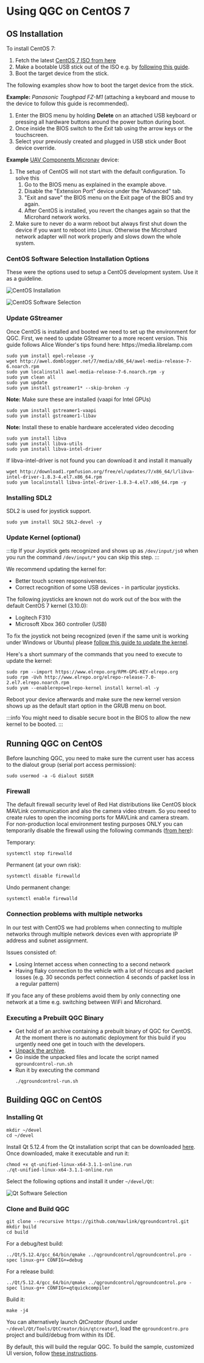 # Using QGC on CentOS 7

## OS Installation

To install CentOS 7:

1. Fetch the latest [CentOS 7 ISO from here](http://isoredirect.centos.org/centos/7/isos/x86_64/CentOS-7-x86_64-DVD-1810.iso)
2. Make a bootable USB stick out of the ISO e.g. by [following this guide](https://linuxize.com/post/how-to-create-a-bootable-centos-7-usb-stick/).
3. Boot the target device from the stick.

The following examples show how to boot the target device from the stick.

**Example:** _Panasonic Toughpad FZ-M1_ (attaching a keyboard and mouse to the device to follow this guide is recommended).

1. Enter the BIOS menu by holding **Delete** on an attached USB keyboard or pressing all hardware buttons around the power button during boot.
2. Once inside the BIOS switch to the _Exit_ tab using the arrow keys or the touchscreen.
3. Select your previously created and plugged in USB stick under Boot device override.

**Example** [UAV Components Micronav](https://www.uavcomp.com/command-control/micronav/) device:

1. The setup of CentOS will not start with the default configuration.
   To solve this
   1. Go to the BIOS menu as explained in the example above.
   2. Disable the "Extension Port" device under the "Advanced" tab.
   3. "Exit and save" the BIOS menu on the Exit page of the BIOS and try again.
   4. After CentOS is installed, you revert the changes again so that the Microhard network works.
2. Make sure to never do a warm reboot but always first shut down the device if you want to reboot into Linux.
   Otherwise the Microhard network adapter will not work properly and slows down the whole system.

### CentOS Software Selection Installation Options

These were the options used to setup a CentOS development system.
Use it as a guideline.

![CentOS Installation](../../../assets/dev_getting_started/centos/centos_installation.png)

![CentOS Software Selection](../../../assets/dev_getting_started/centos/centos_sw_selection.png)

### Update GStreamer

Once CentOS is installed and booted we need to set up the environment for QGC.
First, we need to update GStreamer to a more recent version.
This guide follows Alice Wonder's tips found here: https\://media.librelamp.com

```
sudo yum install epel-release -y
wget http://awel.domblogger.net/7/media/x86_64/awel-media-release-7-6.noarch.rpm
sudo yum localinstall awel-media-release-7-6.noarch.rpm -y
sudo yum clean all
sudo yum update
sudo yum install gstreamer1* --skip-broken -y
```

**Note:** Make sure these are installed (vaapi for Intel GPUs)

```
sudo yum install gstreamer1-vaapi
sudo yum install gstreamer1-libav
```

**Note:** Install these to enable hardware accelerated video decoding

```
sudo yum install libva
sudo yum install libva-utils
sudo yum install libva-intel-driver
```

If libva-intel-driver is not found you can download it and install it manually

```
wget http://download1.rpmfusion.org/free/el/updates/7/x86_64/l/libva-intel-driver-1.8.3-4.el7.x86_64.rpm
sudo yum localinstall libva-intel-driver-1.8.3-4.el7.x86_64.rpm -y
```

### Installing SDL2

SDL2 is used for joystick support.

```
sudo yum install SDL2 SDL2-devel -y
```

### Update Kernel (optional)

:::tip
If your Joystick gets recognized and shows up as `/dev/input/js0` when you run the command `/dev/input/*` you can skip this step.
:::

We recommend updating the kernel for:

- Better touch screen responsiveness.
- Correct recognition of some USB devices - in particular joysticks.

The following joysticks are known not do work out of the box with the default CentOS 7 kernel (3.10.0):

- Logitech F310
- Microsoft Xbox 360 controller (USB)

To fix the joystick not being recognized (even if the same unit is working under Windows or Ubuntu) please [follow this guide to update the kernel](https://www.howtoforge.com/tutorial/how-to-upgrade-kernel-in-centos-7-server/).

Here's a short summary of the commands that you need to execute to update the kernel:

```
sudo rpm --import https://www.elrepo.org/RPM-GPG-KEY-elrepo.org
sudo rpm -Uvh http://www.elrepo.org/elrepo-release-7.0-2.el7.elrepo.noarch.rpm
sudo yum --enablerepo=elrepo-kernel install kernel-ml -y
```

Reboot your device afterwards and make sure the new kernel version shows up as the default start option in the GRUB menu on boot.

:::info
You might need to disable secure boot in the BIOS to allow the new kernel to be booted.
:::

## Running QGC on CentOS

Before launching QGC, you need to make sure the current user has access to the dialout group (serial port access permission):

```
sudo usermod -a -G dialout $USER
```

### Firewall

The default firewall security level of Red Hat distributions like CentOS block MAVLink communication and also the camera video stream.
So you need to create rules to open the incoming ports for MAVLink and camera stream.
For non-production local environment testing purposes ONLY you can temporarily disable the firewall using the following commands ([from here](https://www.liquidweb.com/kb/how-to-stop-and-disable-firewalld-on-centos-7/)):

Temporary:

```
systemctl stop firewalld
```

Permanent (at your own risk):

```
systemctl disable firewalld
```

Undo permanent change:

```
systemctl enable firewalld
```

### Connection problems with multiple networks

In our test with CentOS we had problems when connecting to multiple networks through multiple network devices even with appropriate IP address and subnet assignment.

Issues consisted of:

- Losing Internet access when connecting to a second network
- Having flaky connection to the vehicle with a lot of hiccups and packet losses (e.g. 30 seconds perfect connection 4 seconds of packet loss in a regular pattern)

If you face any of these problems avoid them by only connecting one network at a time e.g. switching between WiFi and Microhard.

### Executing a Prebuilt QGC Binary

- Get hold of an archive containing a prebuilt binary of QGC for CentOS.
  At the moment there is no automatic deployment for this build if you urgently need one get in touch with the developers.
- [Unpack the archive](https://www.hostdime.com/kb/hd/command-line/how-to-tar-untar-and-zip-files).
- Go inside the unpacked files and locate the script named `qgroundcontrol-run.sh`
- Run it by executing the command
  ```
  ./qgroundcontrol-run.sh
  ```

## Building QGC on CentOS

### Installing Qt

```
mkdir ~/devel
cd ~/devel
```

Install Qt 5.12.4 from the Qt installation script that can be downloaded [here](https://www.qt.io/download-thank-you?os=linux\&hsLang=en).
Once downloaded, make it executable and run it:

```
chmod +x qt-unified-linux-x64-3.1.1-online.run
./qt-unified-linux-x64-3.1.1-online.run
```

Select the following options and install it under `~/devel/Qt`:

![Qt Software Selection](../../../assets/dev_getting_started/centos/qt_setup.png)

### Clone and Build QGC

```
git clone --recursive https://github.com/mavlink/qgroundcontrol.git
mkdir build
cd build
```

For a debug/test build:

```
../Qt/5.12.4/gcc_64/bin/qmake ../qgroundcontrol/qgroundcontrol.pro -spec linux-g++ CONFIG+=debug
```

For a release build:

```
../Qt/5.12.4/gcc_64/bin/qmake ../qgroundcontrol/qgroundcontrol.pro -spec linux-g++ CONFIG+=qtquickcompiler
```

Build it:

```
make -j4
```

You can alternatively launch _QtCreator_ (found under `~/devel/Qt/Tools/QtCreator/bin/qtcreator`), load the `qgroundcontro.pro` project and build/debug from within its IDE.

By default, this will build the regular QGC.
To build the sample, customized UI version, follow [these instructions](https://github.com/mavlink/qgroundcontrol/blob/master/custom-example/README.md).
